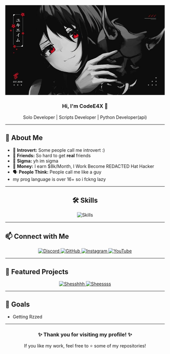 <div align="center">
  <img src="dadb379aeb49e2e236ecf289bfcdcf80.jpg" alt="Banner" />
</div>

<div align="center">

  <h3>Hi, I'm CodeE4X 👋</h3>
  <p>Solo Developer | Scripts Developer | Python Developer(api)</p>
</div>

---

## 🌟 About Me  
- 🎩 **Introvert:** Some people call me introvert :)  
- 🙏 **Friends:** So hard to get **real** friends  
- 🤡 **Sigma:** yh im sigma
- 🤑 **Money:** I earn $8k/Month, I Work Become REDACTED Hat Hacker
- 🗣️ **People Think:** People call me like a guy  
- my prog language is over 16+ so i fckng lazy

---

<div align="center">
  <h2>🛠️ Skills</h2>
  <img src="https://skillicons.dev/icons?i=python,lua,html,css,js,c,cpp,cs" alt="Skills" />
</div>

---

## 📫 Connect with Me  

<div align="center">
  <a href="https://discord.gg/5gE6J4Jftj" target="_blank">
    <img src="https://img.shields.io/badge/Discord-7289DA?style=for-the-badge&logo=discord&logoColor=white" alt="Discord" />
  </a>
  <a href="https://github.com/CodeE4X-dev" target="_blank">
    <img src="https://img.shields.io/badge/GitHub-181717?style=for-the-badge&logo=github&logoColor=white" alt="GitHub" />
  </a>
  <a href="https://instagram.com/screaminout_" target="_blank">
    <img src="https://img.shields.io/badge/Instagram-E4405F?style=for-the-badge&logo=instagram&logoColor=white" alt="Instagram" />
  </a>
  <a href="https://youtube.com/@Sky_25ms" target="_blank">
    <img src="https://img.shields.io/badge/YouTube-FF0000?style=for-the-badge&logo=youtube&logoColor=white" alt="YouTube" />
  </a>
</div>

---

## 📂 Featured Projects  

<div align="center">
  <a href="[shesss]" target="_blank">
    <img src="https://via.placeholder.com/400x200?text=Project+1" alt="Shesshhh" />
  </a>
  <a href="[Project 2 Link]" target="_blank">
    <img src="https://via.placeholder.com/400x200?text=Project+2" alt="Sheessss" />
  </a>
</div>

---

## 🎯 Goals  

- Getting Rzzed

---

<div align="center">
  <h3>✨ Thank you for visiting my profile! ✨</h3>
  <p>If you like my work, feel free to ⭐ some of my repositories!</p>
</div>
